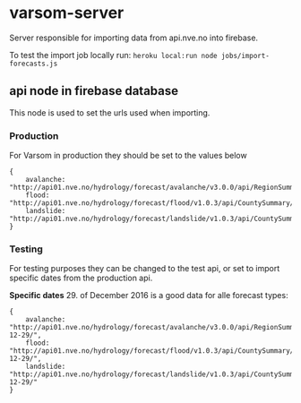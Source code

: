 # varsom-server
Server responsible for importing data from api.nve.no into firebase. 

To test the import job locally run: `heroku local:run node jobs/import-forecasts.js`

## api node in firebase database
This node is used to set the urls used when importing.

### Production
For Varsom in production they should be set to the values below
```
{
    avalanche: "http://api01.nve.no/hydrology/forecast/avalanche/v3.0.0/api/RegionSummary/Detail/1/",
    flood: "http://api01.nve.no/hydrology/forecast/flood/v1.0.3/api/CountySummary/1/",
    landslide: "http://api01.nve.no/hydrology/forecast/landslide/v1.0.3/api/CountySummary/1/"
}
```
### Testing
For testing purposes they can be changed to the test api, or set to import specific dates from the production api. 

**Specific dates**
29. of December 2016 is a good data for alle forecast types:
```
{
    avalanche: "http://api01.nve.no/hydrology/forecast/avalanche/v3.0.0/api/RegionSummary/Detail/1/2016-12-29/",
    flood: "http://api01.nve.no/hydrology/forecast/flood/v1.0.3/api/CountySummary/1/2016-12-29/",
    landslide: "http://api01.nve.no/hydrology/forecast/landslide/v1.0.3/api/CountySummary/1/2016-12-29/"
}
```

